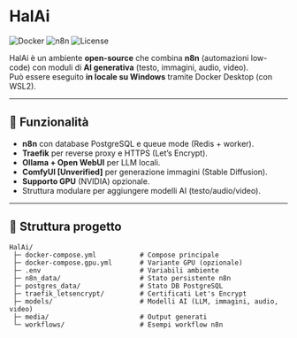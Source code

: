 # HalAi

![Docker](https://img.shields.io/badge/Docker-Desktop-blue?logo=docker)
![n8n](https://img.shields.io/badge/n8n-Automation-orange?logo=n8n)
![License](https://img.shields.io/badge/license-MIT-green)

HalAi è un ambiente **open-source** che combina **n8n** (automazioni low-code) con moduli di **AI generativa** (testo, immagini, audio, video).  
Può essere eseguito **in locale su Windows** tramite Docker Desktop (con WSL2).

---

## 🚀 Funzionalità
- **n8n** con database PostgreSQL e queue mode (Redis + worker).
- **Traefik** per reverse proxy e HTTPS (Let’s Encrypt).
- **Ollama + Open WebUI** per LLM locali.
- **ComfyUI [Unverified]** per generazione immagini (Stable Diffusion).
- **Supporto GPU** (NVIDIA) opzionale.
- Struttura modulare per aggiungere modelli AI (testo/audio/video).

---

## 📂 Struttura progetto

```plaintext
HalAi/
 ├─ docker-compose.yml           # Compose principale
 ├─ docker-compose.gpu.yml       # Variante GPU (opzionale)
 ├─ .env                         # Variabili ambiente
 ├─ n8n_data/                    # Stato persistente n8n
 ├─ postgres_data/               # Stato DB PostgreSQL
 ├─ traefik_letsencrypt/         # Certificati Let's Encrypt
 ├─ models/                      # Modelli AI (LLM, immagini, audio, video)
 ├─ media/                       # Output generati
 └─ workflows/                   # Esempi workflow n8n
